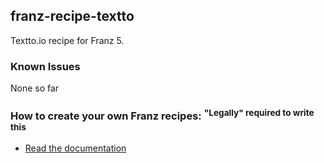 ## franz-recipe-textto
Textto.io recipe for Franz 5.

### Known Issues
None so far

### How to create your own Franz recipes: <sup>"Legally" required to write this</sup>
* [Read the documentation](https://github.com/meetfranz/plugins)
